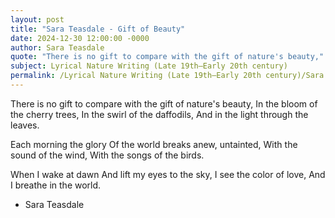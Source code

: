 ```yaml
---
layout: post
title: "Sara Teasdale - Gift of Beauty"
date: 2024-12-30 12:00:00 -0000
author: Sara Teasdale
quote: "There is no gift to compare with the gift of nature's beauty,"
subject: Lyrical Nature Writing (Late 19th–Early 20th century)
permalink: /Lyrical Nature Writing (Late 19th–Early 20th century)/Sara Teasdale/Sara Teasdale - Gift of Beauty
---
```


There is no gift to compare with the gift of nature's beauty,
In the bloom of the cherry trees,
In the swirl of the daffodils,
And in the light through the leaves.

Each morning the glory
Of the world breaks anew, untainted,
With the sound of the wind,
With the songs of the birds.

When I wake at dawn
And lift my eyes to the sky,
I see the color of love,
And I breathe in the world.

- Sara Teasdale
